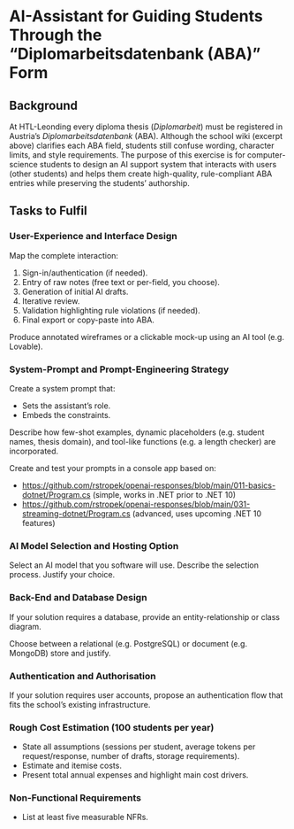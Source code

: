 # AI-Assistant for Guiding Students Through the “Diplomarbeitsdatenbank (ABA)” Form

## Background

At HTL-Leonding every diploma thesis (*Diplomarbeit*) must be registered in Austria’s *Diplomarbeitsdatenbank* (ABA). Although the school wiki (excerpt above) clarifies each ABA field, students still confuse wording, character limits, and style requirements. The purpose of this exercise is for computer-science students to design an AI support system that interacts with users (other students) and helps them create high-quality, rule-compliant ABA entries while preserving the students’ authorship.

## Tasks to Fulfil

### User-Experience and Interface Design

Map the complete interaction:

1. Sign-in/authentication (if needed).
2. Entry of raw notes (free text or per-field, you choose).
3. Generation of initial AI drafts.
4. Iterative review.
5. Validation highlighting rule violations (if needed).
6. Final export or copy-paste into ABA.

Produce annotated wireframes or a clickable mock-up using an AI tool (e.g. Lovable).

### System-Prompt and Prompt-Engineering Strategy

Create a system prompt that:

* Sets the assistant’s role.
* Embeds the constraints.

Describe how few-shot examples, dynamic placeholders (e.g. student names, thesis domain), and tool-like functions (e.g. a length checker) are incorporated.

Create and test your prompts in a console app based on:

* https://github.com/rstropek/openai-responses/blob/main/011-basics-dotnet/Program.cs (simple, works in .NET prior to .NET 10)
* https://github.com/rstropek/openai-responses/blob/main/031-streaming-dotnet/Program.cs (advanced, uses upcoming .NET 10 features)

### AI Model Selection and Hosting Option

Select an AI model that you software will use. Describe the selection process. Justify your choice.

### Back-End and Database Design

If your solution requires a database, provide an entity-relationship or class diagram.

Choose between a relational (e.g. PostgreSQL) or document (e.g. MongoDB) store and justify.

### Authentication and Authorisation

If your solution requires user accounts, propose an authentication flow that fits the school’s existing infrastructure.

### Rough Cost Estimation (100 students per year)

* State all assumptions (sessions per student, average tokens per request/response, number of drafts, storage requirements).
* Estimate and itemise costs.
* Present total annual expenses and highlight main cost drivers.

### Non-Functional Requirements

* List at least five measurable NFRs.
